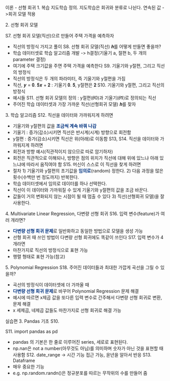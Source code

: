 이론 - 선형 회귀
1\. 복습
지도학습 정의. 지도학습은 회귀와 분류로 나뉜다. 
연속된 값 ->회귀 모델 적용

2\. 선형 회귀 모델

S7. 선형 회귀 모델(직선)으르 만들어 주택 가격을 예측하자
- 직선의 방정식 가지고 풀이
S8. 선형 회귀 모델(직선) 𝒉를 어떻게 만들면 좋을까?
- 학습 데이터셋로 학습 알고리즘 개발 -> h결정(기울기 a, 절편 b, 두 개의 parameter 결정)
- 여기에 주택 크기값을 주면 주택 가격을 예측한다
S9. 기울기와 y절편, 그리고 직선의 방정식
- 직선의 방정식은 두 개의 파라미터, 즉 기울기와 y절편을 가짐
- 직선, 𝒚 = 𝟎. 𝟓𝒙 + 𝟐 : 기울기 𝟎. 𝟓, y절편은 𝟐
S10. 기울기와 y절편, 그리고 직선의 방정식
- 예시들
S11. 선형 회귀 모델의 정의 : y절편(𝜃0)과 기울기(𝜃𝟏)로 정의되는 직선
- 주어진 학습 데이터셋과 가장 가까운 직선(선형회귀 모델) 𝒉를 찾자

3\. 학습 알고리즘
S12. 직선을 데이터와 가까워지게 하려면
- 기울기와 y절편의 값을 <font color="#003380"><strong>조금씩 계속 바꿔 나감</strong></font>
- 기울기 : 증가(감소)시키면 직선은 반시계(시계) 방향으로 회전함
- y절편 : 증가(감소)시키면 직선은 위(아래)로 이동함
S13, S14. 직선을 데이터와 가까워지게 하려면
- 회전과 방향 예시(직관적이지 않으므로 따로 암기하자)
- 회전은 직관적으로 이해되나, 방향은 점의 위치가 직선에 대해 위에 있느냐 아래 있느냐에 따라서 움직여야 함
S15. 머신이 스스로 이 직선을 찾게 하려면
- 절차
1\) 기울기와 y절편의 초기값을 <font color="#003380"><strong>임의로</strong></font>(random) 정한다.
2\) 다음 과정을 많은 횟수(수백만 번 정도까지) 반복한다.
- 학습 데이터셋에서 임의로 데이터를 하나 선택한다.
- 직선이 이 데이터와 가까워질 수 있게 기울기와 y절편의 값을 조금 바꾼다.
- 값들이 거의 변화되지 않는 시점이 될 때 멈출 수 있다
3\) 직선(선형회귀 모델)을 잘 사용한다.

4\. Multivariate Linear Regression, 다변량 선형 회귀
S16. 입력 변수(feature)가 여러 개라면?
- <font color="#003380"><strong>다변량 선형 회귀 문제</strong></font>로 일반화하고 동일한 방법으로 모델을 생성 가능
- 선형 회귀 때 쓰인 방법이 다변량 선형 회귀에도 똑같이 쓰인다
S17. 입력 변수가 4개라면
- 마찬가지로 직선의 방정식으로 표현 가능
- 행렬 형태로 표현 가능(참고)

5\. Polynomial Regression
S18. 주어진 데이터들과 최대한 가깝게 곡선을 그릴 수 있을까?
- 곡선의 방정식이 데이터셋에 더 가까울 때
- <font color="#003380"><strong>다변량 선형 회귀 문제</strong></font>로 바꾸어 Polynomial Regression 문제 해결
- 예시에 따르면 x제곱 값을 또다른 입력 변수로 간주해서 다변량 선형 회귀로 변환, 문제 해결
- x 세제곱, 네제곱 값들도 마찬가지로 선형 회귀로 해결 가능

실습편
3\. Pandas 기초
S10. 

S11. import pandas as pd
- pandas 의 기본은 한 줄로 이루어진 series, 세로로 표현된다.
- np.nan은 not a number(아무것도 아님)를 의미하며 숫자가 아닌 것을 표현할 때 사용함
S12. date_range -> 시간 기능 접근 가능, 윤년을 알아서 반응
S13. Dataframe
- 매우 중요한 기능
- e.g. np.random.randn()은 정규분포를 따르는 무작위의 수를 만들어 줌

